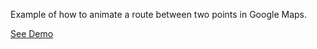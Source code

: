 Example of how to animate a route between two points in Google Maps.

[See Demo](http://henriquea.github.io/gmaps-animated-route/)

